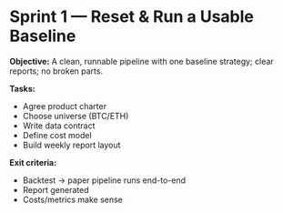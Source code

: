 # Sprint 1 — Reset & Run a Usable Baseline

**Objective:**
A clean, runnable pipeline with one baseline strategy; clear reports; no broken parts.

**Tasks:**
- Agree product charter
- Choose universe (BTC/ETH)
- Write data contract
- Define cost model
- Build weekly report layout

**Exit criteria:**
- Backtest → paper pipeline runs end-to-end
- Report generated
- Costs/metrics make sense
